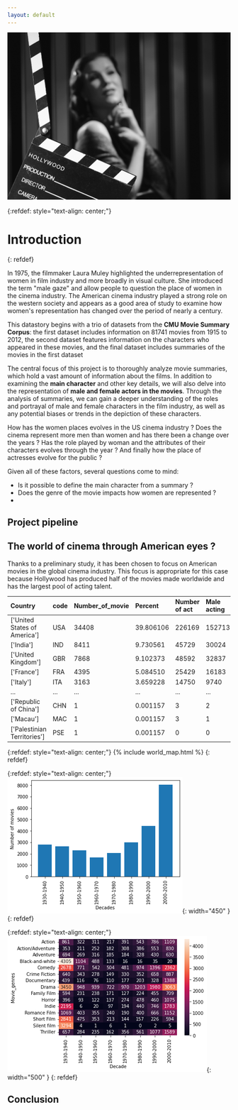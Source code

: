```yaml
---
layout: default
---
```

![image](/output/Intro.jpg)

{:refdef: style="text-align: center;"}
# Introduction
{: refdef}

In 1975, the filmmaker Laura Muley highlighted the underrepresentation of women in film industry and more broadly in visual culture. She introduced the term "male gaze" and allow people to question the place of women in the cinema industry. The American cinema industry played a strong role on the western society and appears as a good area of study to examine how women's representation has changed over the period of nearly a century.

This datastory begins with a trio of datasets from the <strong>CMU Movie Summary Corpus</strong>: the first dataset includes information on 81741 movies from 1915 to 2012, the second dataset features information on the characters who appeared in these movies, and the final dataset includes summaries of the movies in the first dataset

The central focus of this project is to thoroughly analyze movie summaries, which hold a vast amount of information about the films. In addition to examining the <strong>main character</strong> and other key details, we will also delve into the representation of <strong>male and female actors in the movies</strong>. Through the analysis of summaries, we can gain a deeper understanding of the roles and portrayal of male and female characters in the film industry, as well as any potential biases or trends in the depiction of these characters.


How has the women places evolves in the US cinema industry ? Does the cinema represent more men than women and has there been a change over the years ? Has the role played by woman and the attributes of their characters evolves through the year ? And finally how the place of actresses evolve for the public ?

Given all of these factors, several questions come to mind:

* Is it possible to define the main character from a summary ?
* Does the genre of the movie impacts how women are represented ?
* 

## Project pipeline

## The world of cinema through American eyes ?

Thanks to a preliminary study, it has been chosen to focus on American movies in the global cinema industry. This focus is appropriate for this case because Hollywood has produced half of the movies made worldwide and has the largest pool of acting talent.

Country                      |	code |	Number_of_movie |	Percent | Number of act | Male acting | Female acting |
|:---------------------------|:------|:-----------------|:----------|:--------------|:------------|:--------------|	
['United States of America'] |	USA	 | 34408	        | 39.806106	| 226169        | 152713      | 73456         |
['India']                    |	IND  |	8411	        | 9.730561  | 45729         | 30024       | 15705         |	
['United Kingdom']           |	GBR  |	7868	        | 9.102373  | 48592         | 32837       | 16183         |
['France']                   |	FRA	 | 4395	            | 5.084510  | 25429         | 16183       | 9246          |	
['Italy']                    |	ITA	 | 3163	            | 3.659228	| 14750         | 9740        | 5010          |
...                          |	...	 | ...	            | ...	    | ...           | ...         | ...           |
['Republic of China']        |	CHN	 | 1	            | 0.001157  | 3             | 2           | 1             |
['Macau']                    |	MAC	 | 1	            | 0.001157	| 3             | 1           | 2             |
['Palestinian Territories']  |	PSE	 | 1	            | 0.001157	| 0             | 0           | 0             |

{:refdef: style="text-align: center;"}
{% include world_map.html %}
{: refdef}

{:refdef: style="text-align: center;"}
![image](/output/MovieByDecade.png){: width="450" }
{: refdef}

{:refdef: style="text-align: center;"}
![image](/output/GenreByDecade.png){: width="500" }
{: refdef}

## Conclusion




